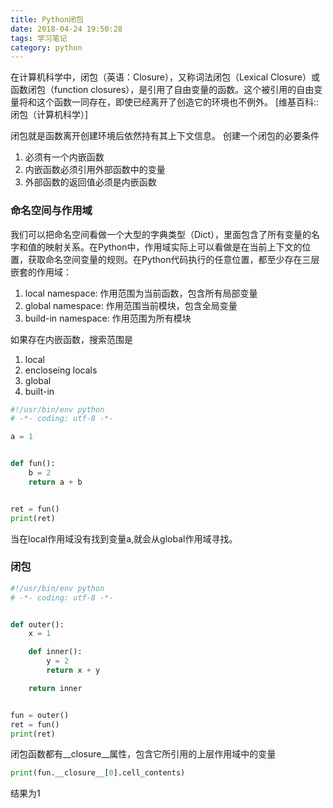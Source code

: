 ```yaml
---
title: Python闭包
date: 2018-04-24 19:50:28
tags: 学习笔记
category: python
---
```

在计算机科学中，闭包（英语：Closure），又称词法闭包（Lexical Closure）或函数闭包（function closures），是引用了自由变量的函数。这个被引用的自由变量将和这个函数一同存在，即使已经离开了创造它的环境也不例外。
[维基百科::闭包（计算机科学）]
<!--more-->
闭包就是函数离开创建环境后依然持有其上下文信息。
创建一个闭包的必要条件
1. 必须有一个内嵌函数
2. 内嵌函数必须引用外部函数中的变量
3. 外部函数的返回值必须是内嵌函数

### 命名空间与作用域
我们可以把命名空间看做一个大型的字典类型（Dict），里面包含了所有变量的名字和值的映射关系。在Python中，作用域实际上可以看做是在当前上下文的位置，获取命名空间变量的规则。在Python代码执行的任意位置，都至少存在三层嵌套的作用域：
1. local namespace: 作用范围为当前函数，包含所有局部变量
2. global namespace: 作用范围当前模块，包含全局变量
3. build-in namespace: 作用范围为所有模块

如果存在内嵌函数，搜索范围是
1. local
2. encloseing locals
3. global
4. built-in
``` python
#!/usr/bin/env python
# -*- coding: utf-8 -*-

a = 1


def fun():
    b = 2
    return a + b


ret = fun()
print(ret)

```
当在local作用域没有找到变量a,就会从global作用域寻找。
### 闭包
``` python
#!/usr/bin/env python
# -*- coding: utf-8 -*-


def outer():
    x = 1

    def inner():
        y = 2
        return x + y

    return inner


fun = outer()
ret = fun()
print(ret)

```
闭包函数都有__closure__属性，包含它所引用的上层作用域中的变量
``` python
print(fun.__closure__[0].cell_contents)
```
结果为1
